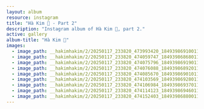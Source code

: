 ```yaml
---
layout: album
resource: instagram
title: "Hà Kim 🧸 - Part 2"
description: "Instagram album of Hà Kim 🧸, part 2."
active: gallery
album-title: "Hà Kim 🧸"
images:
  - image_path: __hakimhakim/2/20250117_233820_473993420_18493986910011320_2193139013223029534_n.jpg
  - image_path: __hakimhakim/2/20250117_233820_474059747_18493986868011320_5886435261282345292_n.jpg
  - image_path: __hakimhakim/2/20250117_233820_474075796_18493986919011320_6141018269763653029_n.jpg
  - image_path: __hakimhakim/2/20250117_233820_474076088_18493986892011320_8217665734412722037_n.jpg
  - image_path: __hakimhakim/2/20250117_233820_474085670_18493986901011320_4903804445441423047_n.jpg
  - image_path: __hakimhakim/2/20250117_233820_474103569_18493986928011320_7813499253403526234_n.jpg
  - image_path: __hakimhakim/2/20250117_233820_474106984_18493986937011320_3868508637008746789_n.jpg
  - image_path: __hakimhakim/2/20250117_233820_474114123_18493986946011320_1503424053237606855_n.jpg
  - image_path: __hakimhakim/2/20250117_233820_474152403_18493986880011320_2426483428347765051_n.jpg
---
```

